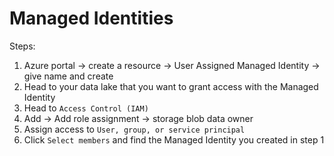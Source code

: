 # Managed Identities

Steps:
1. Azure portal -> create a resource -> User Assigned Managed Identity -> give name and create
2. Head to your data lake that you want to grant access with the Managed Identity
3. Head to `Access Control (IAM)`
4. Add -> Add role assignment -> storage blob data owner
5. Assign access to `User, group, or service principal`
6. Click `Select members` and find the Managed Identity you created in step 1
